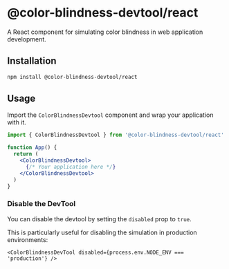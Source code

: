# @color-blindness-devtool/react

A React component for simulating color blindness in web application development.

## Installation

```bash
npm install @color-blindness-devtool/react
```

## Usage

Import the `ColorBlindnessDevtool` component and wrap your application with it.

<!-- prettier-ignore -->
```jsx
import { ColorBlindnessDevtool } from '@color-blindness-devtool/react'

function App() {
  return (
    <ColorBlindnessDevtool>
      {/* Your application here */}
    </ColorBlindnessDevtool>
  )
}
```

<!-- prettier-ignore-end -->

### Disable the DevTool

You can disable the devtool by setting the `disabled` prop to `true`.

This is particularly useful for disabling the simulation in production environments:

```tsx
<ColorBlindnessDevTool disabled={process.env.NODE_ENV === 'production'} />
```
